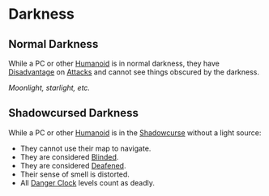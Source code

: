 # Darkness

## Normal Darkness

While a PC or other [Humanoid](../../Resources%20for%20GMs/Creature%20Types/Humanoid.md) is in normal darkness, they have [Disadvantage](../Die%20Rolling%20Mechanics/Disadvantage.md) on [Attacks](../Combat/Attack.md) and cannot see things obscured by the darkness.

*Moonlight, starlight, etc.*

## Shadowcursed Darkness

While a PC or other [Humanoid](../../Resources%20for%20GMs/Creature%20Types/Humanoid.md) is in the [Shadowcurse](Shadowcurse.md) without a light source:

- They cannot use their map to navigate.
- They are considered [Blinded](../Conditions/Blinded.md).
- They are considered [Deafened](../Conditions/Deafened.md).
- Their sense of smell is distorted.
- All [Danger Clock](../Exploration/Danger%20Clock.md) levels count as deadly.
